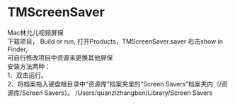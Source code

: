# TMScreenSaver
Mac林允儿视频屏保<br>
下载项目， Build or run, 打开Products，TMScreenSaver.saver 右击show in Finder, <br>
可自行修改项目中资源来更换其他屏保<br>
安装方法两种：<br>
1、双击运行。<br>
2、将档案拖入硬盘根目录中“资源库”档案夹里的“Screen Savers”档案夹内（/资源库/Screen Savers）。
/Users/quanzizhangben/Library/Screen Savers

